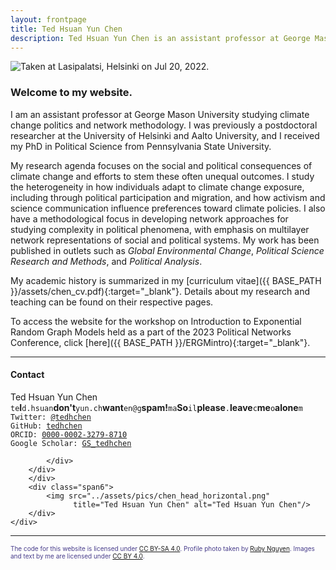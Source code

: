 ```yaml
---
layout: frontpage
title: Ted Hsuan Yun Chen
description: Ted Hsuan Yun Chen is an assistant professor at George Mason University.
---
```




<div class="container-narrownomargin">
<img src="../assets/pics/banners/helsinki_lasipalatsi.jpg" 
		title= "Taken at Lasipalatsi, Helsinki on Jul 20, 2022." alt="Taken at Lasipalatsi, Helsinki on Jul 20, 2022."/>
</div>



### Welcome to my website.

I am an assistant professor at George Mason University studying climate change politics and network methodology. I was previously a postdoctoral researcher at the University of Helsinki and Aalto University, and I received my PhD in Political Science from Pennsylvania State University. 

My research agenda focuses on the social and political consequences of climate change and efforts to stem these often unequal outcomes. I study the heterogeneity in how individuals adapt to climate change exposure, including through political participation and migration, and how activism and science communication influence preferences toward climate policies. I also have a methodological focus in developing network approaches for studying complexity in political phenomena, with emphasis on multilayer network representations of social and political systems. My work has been published in outlets such as _Global Environmental Change_, _Political Science Research and Methods_, and _Political Analysis_.

My academic history is summarized in my [curriculum vitae]({{ BASE_PATH }}/assets/chen_cv.pdf){:target="_blank"}. Details about my research and teaching can be found on their respective pages.<br/>

To access the website for the workshop on Introduction to Exponential Random Graph Models held as a part of the 2023 Political Networks Conference, click [here]({{ BASE_PATH }}/ERGMintro){:target="_blank"}.


---

<div class="container-narrownomargin">
    <div class="row-fluid">
        <div class="span6">
		<h4><a name="contact"></a>Contact</h4>
		<div class="row-fluid">
			<div class="span6">
				Ted Hsuan Yun Chen<br/>
				<div id="hide_email">
					<code>te</code><b>I</b><code>d.hsuan</code><b>don't</b><code>yun.ch</code><b>want</b><code>en@g</code><b>spam!</b><code>ma</code><b>So</b><code>il</code><b>please</b><code>.</code><b>leave</b><code>c</code><b>me</b><code>o</code><b>alone</b><code>m</code><br/>
				</div>
				<code>Twitter: <a href="https://twitter.com/tedhchen" target="_blank" rel="noreferrer">@tedhchen</a></code><br/>
				<code>GitHub: <a href="https://github.com/tedhchen" target="_blank" rel="noreferrer">tedhchen</a></code><br/>
				<code>ORCID: <a href="https://orcid.org/0000-0002-3279-8710" target="_blank" rel="noreferrer">0000-0002-3279-8710</a></code><br/>
				<code>Google Scholar: <a href="http://bit.ly/GS_tedhchen" target="_blank" rel="noreferrer">GS_tedhchen</a></code><br/>
			</div>
			<div class="span6">

			</div>
		</div>
        </div>
        <div class="span6">
            <img src="../assets/pics/chen_head_horizontal.png"
                  title="Ted Hsuan Yun Chen" alt="Ted Hsuan Yun Chen"/>
        </div>
    </div>
</div>

---

<div class="container-narrownomargin pull-right">
  <font size="1" color="darkslateblue">The code for this website is licensed under <a href="https://creativecommons.org/licenses/by-sa/4.0/" target="_blank" rel="noreferrer">CC BY-SA 4.0</a>. Profile photo taken by <a href="https://www.rubynguyen.photography/" target="_blank" rel="noreferrer">Ruby Nguyen</a>. Images and text by me are licensed under <a href="https://creativecommons.org/licenses/by/4.0/" target="_blank" rel="noreferrer">CC BY 4.0</a>.</font>
</div>

